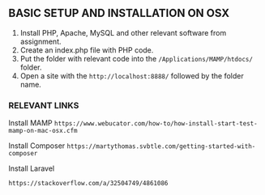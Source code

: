 ## BASIC SETUP AND INSTALLATION ON OSX

1. Install PHP, Apache, MySQL and other relevant software from assignment.
2. Create an index.php file with PHP code.
3. Put the folder with relevant code into the ``` /Applications/MAMP/htdocs/ ``` folder.
4. Open a site with the ``` http://localhost:8888/ ``` followed by the folder name.


### RELEVANT LINKS
Install MAMP
``` https://www.webucator.com/how-to/how-install-start-test-mamp-on-mac-osx.cfm ```

Install Composer
``` https://martythomas.svbtle.com/getting-started-with-composer ```

Install Laravel

``` https://stackoverflow.com/a/32504749/4861086 ```